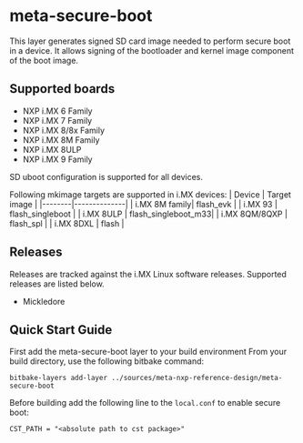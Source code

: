 meta-secure-boot
=========
This layer generates signed SD card image needed to perform secure boot in a device.
It allows signing of the bootloader and kernel image component of the boot image.

Supported boards
----------------

   * NXP i.MX 6 Family
   * NXP i.MX 7 Family
   * NXP i.MX 8/8x Family
   * NXP i.MX 8M Family
   * NXP i.MX 8ULP
   * NXP i.MX 9 Family

SD uboot configuration is supported for all devices.

Following mkimage targets are supported in i.MX devices:
| Device | Target image |
|--------|--------------|
| i.MX 8M family| flash_evk |
| i.MX 93 | flash_singleboot |
| i.MX 8ULP | flash_singleboot_m33|
| i.MX 8QM/8QXP | flash_spl |
| i.MX 8DXL | flash |

Releases
--------
Releases are tracked against the i.MX Linux software releases. Supported releases are listed below. 

* Mickledore

Quick Start Guide
-----------------
First add the meta-secure-boot layer to your build environment
From your build directory, use the following bitbake command:

`bitbake-layers add-layer ../sources/meta-nxp-reference-design/meta-secure-boot`

Before building add the following line to the `local.conf` to enable secure boot:

`CST_PATH = "<absolute path to cst package>"`
